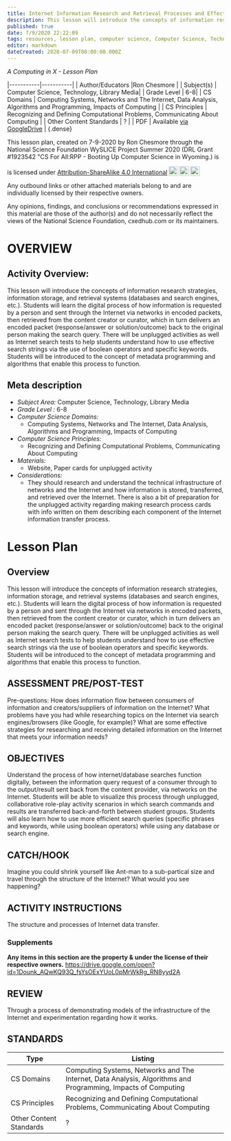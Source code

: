```yaml
---
title: Internet Information Research and Retrieval Processes and Effective Search Strategies
description: This lesson will introduce the concepts of information research strategies, information storage, and retrieval systems (databases and search engines, etc.). Students will learn the digital process of how information is requested by a person and sent through the Internet via networks in encoded packets, then retrieved from the content creator or curator, which in turn delivers an encoded packet (response/answer or solution/outcome) back to the original person making the search query. There will be unplugged activities as well as Internet search tests to help students understand how to use effective search strings via the use of boolean operators and specific keywords. Students will be introduced to the concept of metadata programming and algorithms that enable this process to function.
published: true
date: 7/9/2020 22:22:09
tags: resources, lesson plan, computer science, Computer Science, Technology, Library Media 
editor: markdown
dateCreated: 2020-07-09T00:00:00.000Z
---
```

*A Computing in X - Lesson Plan*

|-----------|-----------|
| Author/Educators |Ron Chesmore |
| Subject(s) | Computer Science, Technology, Library Media|
| Grade Level | 6-8|
| CS Domains | Computing Systems, Networks and The Internet, Data Analysis, Algorithms and Programming, Impacts of Computing |
| CS Principles | Recognizing and Defining Computational Problems, Communicating About Computing |
| Other Content Standards | ? | 
| PDF | Available [via GoogleDrive]() |
{.dense}






This lesson plan, created on 7-9-2020 by Ron Chesmore through the National Science Foundation WySLICE Project Summer 2020 (DRL Grant #1923542 "CS For All:RPP - Booting Up Computer Science in Wyoming.) is  <p xmlns:cc="http://creativecommons.org/ns#" >  is licensed under <a href="http://creativecommons.org/licenses/by-sa/4.0/?ref=chooser-v1" target="_blank" rel="license noopener noreferrer" style="display:inline-block;">Attribution-ShareAlike 4.0 International<img style="height:22px!important;margin-left:3px;vertical-align:text-bottom;" src="https://mirrors.creativecommons.org/presskit/icons/cc.svg?ref=chooser-v1"><img style="height:22px!important;margin-left:3px;vertical-align:text-bottom;" src="https://mirrors.creativecommons.org/presskit/icons/by.svg?ref=chooser-v1"><img style="height:22px!important;margin-left:3px;vertical-align:text-bottom;" src="https://mirrors.creativecommons.org/presskit/icons/sa.svg?ref=chooser-v1"></a></p>


Any outbound links or other attached materials belong to and are individually licensed by their respective owners. 


Any opinions, findings, and conclusions or recommendations expressed in this material are those of the author(s) and do not necessarily reflect the views of the National Science Foundation, cxedhub.com or its maintainers.


# OVERVIEW
## Activity Overview:  
This lesson will introduce the concepts of information research strategies, information storage, and retrieval systems (databases and search engines, etc.). Students will learn the digital process of how information is requested by a person and sent through the Internet via networks in encoded packets, then retrieved from the content creator or curator, which in turn delivers an encoded packet (response/answer or solution/outcome) back to the original person making the search query. There will be unplugged activities as well as Internet search tests to help students understand how to use effective search strings via the use of boolean operators and specific keywords. Students will be introduced to the concept of metadata programming and algorithms that enable this process to function.
## Meta description
+ *Subject Area:* Computer Science, Technology, Library Media 
+ *Grade Level :* 6-8 
+ *Computer Science Domains:*
   + Computing Systems, Networks and The Internet, Data Analysis, Algorithms and Programming, Impacts of Computing
+ *Computer Science Principles:*
   + Recognizing and Defining Computational Problems, Communicating About Computing
+ *Materials:* 
   + Website, Paper cards for unplugged activity
+ *Considerations:*
   + They should research and understand the technical infrastructure of networks and the Internet and how information is stored, transferred, and retrieved over the Internet. There is also a bit of preparation for the unplugged activity regarding making research process cards with info written on them describing each component of the Internet information transfer process.


# Lesson Plan
## Overview
This lesson will introduce the concepts of information research strategies, information storage, and retrieval systems (databases and search engines, etc.). Students will learn the digital process of how information is requested by a person and sent through the Internet via networks in encoded packets, then retrieved from the content creator or curator, which in turn delivers an encoded packet (response/answer or solution/outcome) back to the original person making the search query. There will be unplugged activities as well as Internet search tests to help students understand how to use effective search strings via the use of boolean operators and specific keywords. Students will be introduced to the concept of metadata programming and algorithms that enable this process to function.
## ASSESSMENT PRE/POST-TEST
Pre-questions: How does information flow between consumers of information and creators/suppliers of information on the Internet? What problems have you had while researching topics on the Internet via search engines/browsers (like Google, for example)? What are some effective strategies for researching and receiving detailed information on the Internet that meets your information needs?
## OBJECTIVES
Understand the process of how internet/database searches function digitally, between the information query request of a consumer through to the output/result sent back from the content provider, via networks on the Internet. Students will be able to visualize this process through unplugged, collaborative role-play activity scenarios in which search commands and results are transferred back-and-forth between student groups. Students will also learn how to use more efficient search queries (specific phrases and keywords, while using boolean operators) while using any database or search engine.


## CATCH/HOOK
Imagine you could shrink yourself like Ant-man to a sub-partical size and travel through the structure of the Internet? What would you see happening?


## ACTIVITY INSTRUCTIONS
The structure and processes of Internet data transfer.


### Supplements
**Any items in this section are the property & under the license of their respective owners.**
https://drive.google.com/open?id=1Dounk_AQwKQ93Q_fsYsOExYUoL0pMrWkRg_RN8yyd2A




## REVIEW
Through a process of demonstrating models of the infrastructure of the Internet and experimentation regarding how it works.
## STANDARDS        
| Type | Listing | 
|-----------|-----------|
| CS Domains  | Computing Systems, Networks and The Internet, Data Analysis, Algorithms and Programming, Impacts of Computing|
| CS Principles   | Recognizing and Defining Computational Problems, Communicating About Computing|
| Other Content Standards | ?  |